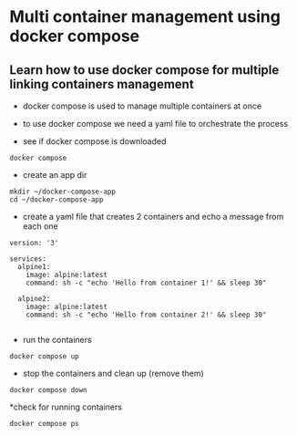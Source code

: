 # Multi container management using docker compose 
## Learn how to use docker compose for multiple linking containers management 

* docker compose  is used to manage multiple containers at once 

* to use docker compose we need a yaml file to orchestrate the process 

* see if docker compose is downloaded
```
docker compose
```
* create an app dir
```
mkdir ~/docker-compose-app
cd ~/docker-compose-app
```
* create a yaml file that creates 2 containers and echo a message from each one
```
version: '3'

services:
  alpine1:
    image: alpine:latest
    command: sh -c "echo 'Hello from container 1!' && sleep 30"
    
  alpine2:
    image: alpine:latest
    command: sh -c "echo 'Hello from container 2!' && sleep 30"
  
```

* run the  containers
```
docker compose up
```  
* stop the containers and clean up (remove them)
```
docker compose down
```
*check for running containers
```
docker compose ps 
```

